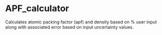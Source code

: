 # APF_calculator
Calculates atomic packing factor (apf) and density based on % user input along with associated error based on input uncertainty values.
